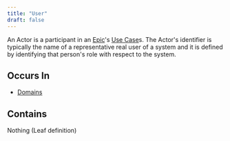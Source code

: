 ```yaml
---
title: "User"
draft: false
---
```


An Actor is a participant in an [Epic](epic.md)'s [Use Case](case.md)s. The Actor's 
identifier is typically the name of a representative real user of a system 
and it is defined by identifying that person's role with respect to the system.

## Occurs In
* [Domains](domain.md)

## Contains
Nothing (Leaf definition)
